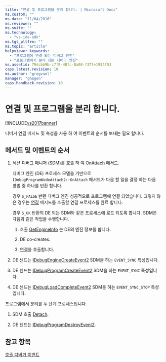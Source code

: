 ```yaml
---
title: "연결 및 프로그램을 분리 합니다. | Microsoft Docs"
ms.custom: ""
ms.date: "11/04/2016"
ms.reviewer: ""
ms.suite: ""
ms.technology: 
  - "vs-ide-sdk"
ms.tgt_pltfrm: ""
ms.topic: "article"
helpviewer_keywords: 
  - "프로그램에 연결 되는 디버그 엔진"
  - "프로그램에서 분리 되는 디버그 엔진"
ms.assetid: 79dcbb9b-c7f8-40fc-8a00-f37fe1934f51
caps.latest.revision: 10
ms.author: "gregvanl"
manager: "ghogen"
caps.handback.revision: 10
---
```

# 연결 및 프로그램을 분리 합니다.
[!INCLUDE[vs2017banner](../../code-quality/includes/vs2017banner.md)]

디버거 연결 메서드 및 속성을 사용 하 여 이벤트의 순서를 보내는 필요 합니다.  
  
## 메서드 및 이벤트의 순서  
  
1.  세션 디버그 매니저 \(SDM\)를 호출 하 여 [OnAttach](../../extensibility/debugger/reference/idebugprogramnodeattach2-onattach.md) 메서드.  
  
     디버그 엔진 \(DE\) 프로세스 모델을 기반으로 `IDebugProgramNodeAttach2::OnAttach` 메서드가 다음 할 일을 결정 하는 다음 방법 중 하나를 반환 합니다.  
  
     경우 `S_FALSE` 반환 디버그 엔진 성공적으로 프로그램에 연결 되었습니다.  그렇지 않은 경우는 [연결](../../extensibility/debugger/reference/idebugengine2-attach.md) 메서드를 호출할 연결 프로세스를 완료 합니다.  
  
     경우 `S_OK` 반환의 DE 되는 SDM와 같은 프로세스에 로드 되도록 합니다.  SDM은 다음과 같은 작업을 수행합니다.  
  
    1.  호출 [GetEngineInfo](../../extensibility/debugger/reference/idebugprogramnode2-getengineinfo.md) 는 DE의 엔진 정보를 합니다.  
  
    2.  DE co\-creates.  
  
    3.  [연결](../../extensibility/debugger/reference/idebugengine2-attach.md)를 호출합니다.  
  
2.  DE 센드는 [IDebugEngineCreateEvent2](../../extensibility/debugger/reference/idebugenginecreateevent2.md) SDM을 하는 `EVENT_SYNC` 특성입니다.  
  
3.  DE 센드는 [IDebugProgramCreateEvent2](../../extensibility/debugger/reference/idebugprogramcreateevent2.md) SDM을 하는 `EVENT_SYNC` 특성입니다.  
  
4.  DE 센드는 [IDebugLoadCompleteEvent2](../../extensibility/debugger/reference/idebugloadcompleteevent2.md) SDM을 하는 `EVENT_SYNC_STOP` 특성입니다.  
  
 프로그램에서 분리를 두 단계 프로세스입니다.  
  
1.  SDM 호출 [Detach](../../extensibility/debugger/reference/idebugprogram2-detach.md).  
  
2.  DE 센드는 [IDebugProgramDestroyEvent2](../../extensibility/debugger/reference/idebugprogramdestroyevent2.md).  
  
## 참고 항목  
 [호출 디버거 이벤트](../../extensibility/debugger/calling-debugger-events.md)